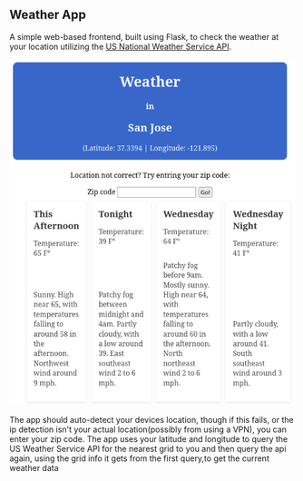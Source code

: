 ## Weather App

A simple web-based frontend, built using Flask, to check the weather at your location utilizing the [US National Weather Service API](https://www.weather.gov/documentation/services-web-api).


![Weather App Image](weather_app.png "Weather App Image")

The app should auto-detect your devices location, though if this fails, or the ip detection isn't your actual location(possibly from using a VPN), you can enter your zip code. The app uses your latitude and longitude to query the US Weather Service API for the nearest grid to you and then query the api again, using the grid info it gets from the first query,to get the current weather data